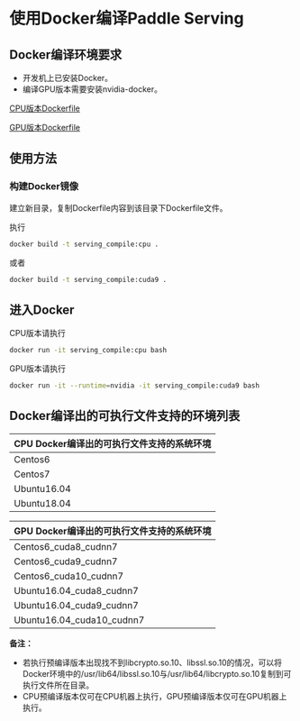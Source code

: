# 使用Docker编译Paddle Serving

## Docker编译环境要求

+ 开发机上已安装Docker。
+ 编译GPU版本需要安装nvidia-docker。

[CPU版本Dockerfile](../Dockerfile)

[GPU版本Dockerfile](../Dockerfile.gpu)

## 使用方法

### 构建Docker镜像

建立新目录，复制Dockerfile内容到该目录下Dockerfile文件。

执行

```bash
docker build -t serving_compile:cpu .
```

或者

```bash
docker build -t serving_compile:cuda9 .
```

## 进入Docker

CPU版本请执行

```bash
docker run -it serving_compile:cpu bash
```

GPU版本请执行

```bash
docker run -it --runtime=nvidia -it serving_compile:cuda9 bash
```

## Docker编译出的可执行文件支持的环境列表

| CPU Docker编译出的可执行文件支持的系统环境 |
| -------------------------- |
| Centos6                    |
| Centos7                    |
| Ubuntu16.04                |
| Ubuntu18.04               |



| GPU Docker编译出的可执行文件支持的系统环境 |
| ---------------------------------- |
| Centos6_cuda8_cudnn7                       |
| Centos6_cuda9_cudnn7                       |
| Centos6_cuda10_cudnn7                  |
| Ubuntu16.04_cuda8_cudnn7                       |
| Ubuntu16.04_cuda9_cudnn7                       |
| Ubuntu16.04_cuda10_cudnn7                  |



**备注：** 
+ 若执行预编译版本出现找不到libcrypto.so.10、libssl.so.10的情况，可以将Docker环境中的/usr/lib64/libssl.so.10与/usr/lib64/libcrypto.so.10复制到可执行文件所在目录。
+ CPU预编译版本仅可在CPU机器上执行，GPU预编译版本仅可在GPU机器上执行。

